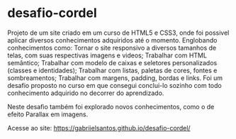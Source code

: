 # desafio-cordel

Projeto de um site criado em um curso de HTML5 e CSS3, onde foi possivel aplicar diversos conhecimentos adquiridos até o momento. Englobando conhecimentos como: Tornar o site responsivo a diversos tamanhos de telas, com suas respectivas imagens e videos; Trabalhar com HTML semântico; Trabalhar com modelo de caixas e seletores personalizados (classes e identidades); Trabalhar com listas, paletas de cores, fontes e sombreamentos; Trabalhar com margens, padding, bordas e links. Foi um desafio proposto no curso em que consegui conclui-lo sozinho com todo conhecimento adquirido no decorrer do aprendizado.

Neste desafio também foi explorado novos conhecimentos, como o de efeito Parallax em imagens.

Acesse ao site: https://gabriielsantos.github.io/desafio-cordel/
